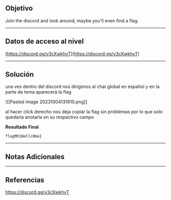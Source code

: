## Objetivo 

Join the discord and look around, maybe you'll even find a flag.

---
## Datos de acceso al nivel 

[https://discord.gg/v3cXwkhvT](https://discord.gg/v3cXwkhvT)

---
## Solución 

una ves dentro del discord nos dirigimos al chat global en español y en la parte de tema aparecerá la flag 

![[Pasted image 20231004131910.png]]

al hacer click derecho nos deja copiar la flag sin problemas por lo que solo quedaría anotarla en su respectivo campo 

**Resultado Final**
```
flagMX{Wellc0me}
```


---
## Notas Adicionales 

---
## Referencias 

https://discord.gg/v3cXwkhvT
